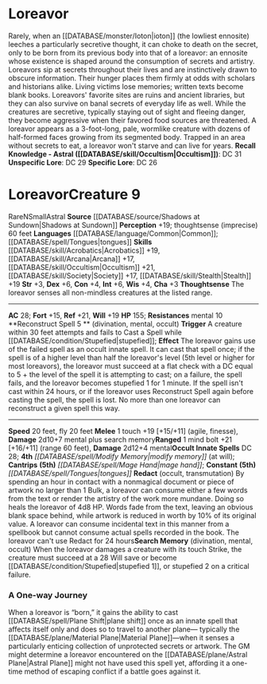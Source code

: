 ﻿---
ac: '28'
alignment: N
all_resistance: null
burrow_speed: null
charisma: '+3'
climb_speed: null
constitution: '+4'
creature_ability:
- Reconstruct Spell
- Redact
- Search Memory
- Thoughtsense
creature_family: '[[DATABASE/monsterfamily/Ennosite|Ennosite]]'
dexterity: '+6'
element: null
fly_speed: '20'
fortitude: '+15'
hardness: null
hp: '155'
id: '1942'
immunity: null
intelligence: '+6'
land_speed: '20'
language:
- '[[DATABASE/language/Common|Common]] ; [[DATABASE/spell/Tongues|tongues]]'
level: '9'
max_speed: '20'
name: Loreavor
perception: '+19'
rarity: Rare
reflex: '+21'
resistance:
- '[[DATABASE/trait/Mental|mental]] 10'
rus_type_level: null
school: null
sense:
- thoughtsense (imprecise) 60 feet
size: Small
skill:
- '[[DATABASE/skill/Acrobatics|Acrobatics]] +19'
- '[[DATABASE/skill/Arcana|Arcana]] +17'
- '[[DATABASE/skill/Occultism|Occultism]] +21'
- '[[DATABASE/skill/Society|Society]] +17'
- '[[DATABASE/skill/Stealth|Stealth]] +19'
source: '[[DATABASE/source/Shadows at Sundown|Shadows at Sundown]]'
speed:
- 20 feet
- fly 20 feet
spell:
- '[[DATABASE/spell/Mage Hand|Mage Hand]]'
- '[[DATABASE/spell/Modify Memory|ModifyMemory]]'
- '[[DATABASE/spell/Tongues|Tongues]]'
strength: '+3'
strength_req: '3'
strongest_save:
- Reflex
swim_speed: null
trait:
- '[[DATABASE/trait/Astral|Astral]]'
- '[[DATABASE/trait/Rare|Rare]]'
type: Creature
vision: null
weakest_save:
- Fortitude
weakness: null
will: '+19'
wisdom: '+4'

---
# Loreavor

Rarely, when an [[DATABASE/monster/Ioton|ioton]] (the lowliest ennosite) leeches a particularly secretive thought, it can choke to death on the secret, only to be born from its previous body into that of a loreavor: an ennosite whose existence is shaped around the consumption of secrets and artistry.
 Loreavors sip at secrets throughout their lives and are instinctively drawn to obscure information. Their hunger places them firmly at odds with scholars and historians alike. Living victims lose memories; written texts become blank books. Loreavors' favorite sites are ruins and ancient libraries, but they can also survive on banal secrets of everyday life as well. While the creatures are secretive, typically staying out of sight and fleeing danger, they become aggressive when their favored food sources are threatened.
 A loreavor appears as a 3-foot-long, pale, wormlike creature with dozens of half-formed faces growing from its segmented body. Trapped in an area without secrets to eat, a loreavor won't starve and can live for years.
**Recall Knowledge - Astral ([[DATABASE/skill/Occultism|Occultism]])**: DC 31
**Unspecific Lore**: DC 29
**Specific Lore**: DC 26

# Loreavor<span class="item-type">Creature 9</span>

<span class="trait-rare item-trait">Rare</span><span class="trait-alignment item-trait">N</span><span class="trait-size item-trait">Small</span><span class="item-trait">Astral</span>
**Source** [[DATABASE/source/Shadows at Sundown|Shadows at Sundown]]
**Perception** +19; thoughtsense (imprecise) 60 feet
**Languages** [[DATABASE/language/Common|Common]]; [[DATABASE/spell/Tongues|tongues]]
**Skills** [[DATABASE/skill/Acrobatics|Acrobatics]] +19, [[DATABASE/skill/Arcana|Arcana]] +17, [[DATABASE/skill/Occultism|Occultism]] +21, [[DATABASE/skill/Society|Society]] +17, [[DATABASE/skill/Stealth|Stealth]] +19
**Str** +3, **Dex** +6, **Con** +4, **Int** +6, **Wis** +4, **Cha** +3
**Thoughtsense** The loreavor senses all non-mindless creatures at the listed range.

---
**AC** 28; **Fort** +15, **Ref** +21, **Will** +19
**HP** 155; **Resistances** mental 10
<span class="in-box-ability">**Reconstruct Spell <span class="action-icon">5</span> ** (divination, mental, occult) **Trigger** A creature within 30 feet attempts and fails to Cast a Spell while [[DATABASE/condition/Stupefied|stupefied]]; **Effect** The loreavor gains use of the failed spell as an occult innate spell. It can cast that spell once; if the spell is of a higher level than half the loreavor's level (5th level or higher for most loreavors), the loreavor must succeed at a flat check with a DC equal to 5 + the level of the spell it is attempting to cast; on a failure, the spell fails, and the loreavor becomes stupefied 1 for 1 minute. If the spell isn't cast within 24 hours, or if the loreavor uses Reconstruct Spell again before casting the spell, the spell is lost. No more than one loreavor can reconstruct a given spell this way.</span>

---
**Speed** 20 feet, fly 20 feet
<span class="in-box-ability">**Melee** <span class="action-icon">1</span> touch +19 [+15/+11] (agile, finesse), **Damage** 2d10+7 mental plus search memory</span><span class="in-box-ability">**Ranged** <span class="action-icon">1</span> mind bolt +21 [+16/+11] (range 60 feet), **Damage** 2d12+4 mental</span>**Occult Innate Spells** DC 28; **4th** _[[DATABASE/spell/Modify Memory|modify memory]]_ (at will); **Cantrips** **(5th)** _[[DATABASE/spell/Mage Hand|mage hand]]_; **Constant** **(5th)** _[[DATABASE/spell/Tongues|tongues]]_
<span class="in-box-ability">**Redact** (occult, transmutation) By spending an hour in contact with a nonmagical document or piece of artwork no larger than 1 Bulk, a loreavor can consume either a few words from the text or render the artistry of the work more mundane. Doing so heals the loreavor of 4d8 HP. Words fade from the text, leaving an obvious blank space behind, while artwork is reduced in worth by 10% of its original value. A loreavor can consume incidental text in this manner from a spellbook but cannot consume actual spells recorded in the book. The loreavor can't use Redact for 24 hours</span><span class="in-box-ability">**Search Memory** (divination, mental, occult) When the loreavor damages a creature with its touch Strike, the creature must succeed at a 28 Will save or become [[DATABASE/condition/Stupefied|stupefied 1]], or stupefied 2 on a critical failure.</span>

###  A One-way Journey

When a loreavor is “born,” it gains the ability to cast [[DATABASE/spell/Plane Shift|plane shift]] once as an innate spell that affects itself only and does so to travel to another plane— typically the [[DATABASE/plane/Material Plane|Material Plane]]—when it senses a particularly enticing collection of unprotected secrets or artwork. The GM might determine a loreavor encountered on the [[DATABASE/plane/Astral Plane|Astral Plane]] might not have used this spell yet, affording it a one-time method of escaping conflict if a battle goes against it.